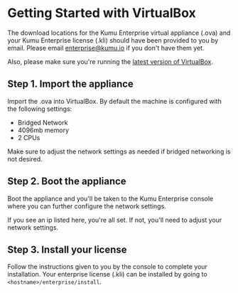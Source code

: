 # Getting Started with VirtualBox

The download locations for the Kumu Enterprise virtual appliance (.ova) and your
Kumu Enterprise license (.kli) should have been provided to you by email. Please email
<a href="mailto:enterprise@kumu.io">enterprise@kumu.io</a> if you don't have them yet.

Also, please make sure you're running the
<a href="https://www.virtualbox.org/">latest version of VirtualBox</a>.

## Step 1. Import the appliance

Import the .ova into VirtualBox. By default the machine is configured with the
following settings:

- Bridged Network
- 4096mb memory
- 2 CPUs

Make sure to adjust the network settings as needed if bridged networking is
not desired.

## Step 2. Boot the appliance

Boot the appliance and you'll be taken to the Kumu Enterprise console where you
can further configure the network settings.

If you see an ip listed here, you're all set.  If not, you'll need to adjust
your network settings.

## Step 3. Install your license

Follow the instructions given to you by the console to complete your installation.
Your enterprise license (.kli) can be installed by going to `<hostname>/enterprise/install`.
